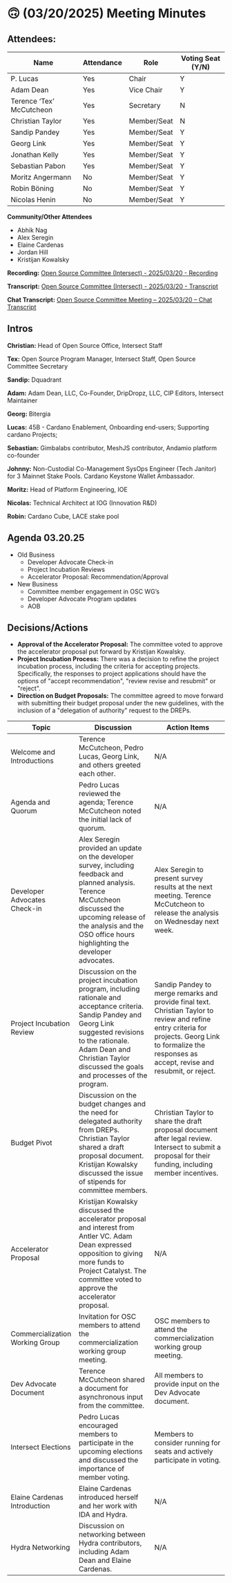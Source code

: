# 🙃 (03/20/2025) Meeting Minutes

## Attendees:&#x20;

| Name                     | Attendance | Role        | Voting Seat (Y/N) |
| ------------------------ | ---------- | ----------- | ----------------- |
| P. Lucas                 | Yes        | Chair       | Y                 |
| Adam Dean                | Yes        | Vice Chair  | Y                 |
| Terence ‘Tex’ McCutcheon | Yes        | Secretary   | N                 |
| Christian Taylor         | Yes        | Member/Seat | N                 |
| Sandip Pandey            | Yes        | Member/Seat | Y                 |
| Georg Link               | Yes        | Member/Seat | Y                 |
| Jonathan Kelly           | Yes        | Member/Seat | Y                 |
| Sebastian Pabon          | Yes        | Member/Seat | Y                 |
| Moritz Angermann         | No         | Member/Seat | Y                 |
| Robin Böning             | No         | Member/Seat | Y                 |
| Nicolas Henin            | No         | Member/Seat | Y                 |

**Community/Other Attendees**

* Abhik Nag
* Alex Seregin
* Elaine Cardenas
* Jordan Hill
* Kristijan Kowalsky&#x20;

**Recording:** [Open Source Committee (Intersect) - 2025/03/20 - Recording](https://drive.google.com/file/d/1MB3PcISxsESuhH8vnjT7tzxqZotoHLzd/view?usp=sharing)

**Transcript:** [Open Source Committee (Intersect) - 2025/03/20 - Transcript](https://docs.google.com/document/d/1QVj0kvoBCzqyRUSfC5uBOR54nrO1YligsNH3dPdM3pU/edit?usp=sharing)

**Chat Transcript:** [Open Source Committee Meeting – 2025/03/20 – Chat Transcript](https://drive.google.com/file/d/1AX6ESfnOoDMlCxomwmFwvlzHLe0YTqb0/view?usp=sharing)

## Intros

**Christian:** Head of Open Source Office, Intersect Staff

**Tex:** Open Source Program Manager, Intersect Staff, Open Source Committee Secretary

**Sandip:** Dquadrant

**Adam:** Adam Dean, LLC, Co-Founder, DripDropz, LLC, CIP Editors, Intersect Maintainer

**Georg:** Bitergia

**Lucas:** 45B - Cardano Enablement, Onboarding end-users; Supporting cardano Projects;

**Sebastian:** Gimbalabs contributor, MeshJS contributor, Andamio platform co-founder

**Johnny:** Non-Custodial Co-Management SysOps Engineer (Tech Janitor) for 3 Mainnet Stake Pools. Cardano Keystone Wallet Ambassador.

**Moritz:** Head of Platform Engineering, IOE&#x20;

**Nicolas:** Technical Architect at IOG (Innovation R\&D)&#x20;

**Robin:** Cardano Cube, LACE stake pool

## Agenda 03.20.25

* Old Business
  * Developer Advocate Check-in
  * Project Incubation Reviews
  * Accelerator Proposal: Recommendation/Approval
* New Business
  * Committee member engagement in OSC WG’s
  * Developer Advocate Program updates
  * AOB

## Decisions/Actions

* **Approval of the Accelerator Proposal:** The committee voted to approve the accelerator proposal put forward by Kristijan Kowalsky.
* **Project Incubation Process:** There was a decision to refine the project incubation process, including the criteria for accepting projects. Specifically, the responses to project applications should have the options of "accept recommendation", "review revise and resubmit" or "reject".
* **Direction on Budget Proposals:** The committee agreed to move forward with submitting their budget proposal under the new guidelines, with the inclusion of a "delegation of authority" request to the DREPs.&#x20;

| Topic                           | Discussion                                                                                                                                                                                                                                     | Action Items                                                                                                                                                                                               |
| ------------------------------- | ---------------------------------------------------------------------------------------------------------------------------------------------------------------------------------------------------------------------------------------------- | ---------------------------------------------------------------------------------------------------------------------------------------------------------------------------------------------------------- |
| Welcome and Introductions       | Terence McCutcheon, Pedro Lucas, Georg Link, and others greeted each other.                                                                                                                                                                    | N/A                                                                                                                                                                                                        |
| Agenda and Quorum               | Pedro Lucas reviewed the agenda; Terence McCutcheon noted the initial lack of quorum.                                                                                                                                                          | N/A                                                                                                                                                                                                        |
| Developer Advocates Check-in    | Alex Seregin provided an update on the developer survey, including feedback and planned analysis. Terence McCutcheon discussed the upcoming release of the analysis and the OSO office hours highlighting the developer advocates.             | Alex Seregin to present survey results at the next meeting. Terence McCutcheon to release the analysis on Wednesday next week.                                                                             |
| Project Incubation Review       | Discussion on the project incubation program, including rationale and acceptance criteria. Sandip Pandey and Georg Link suggested revisions to the rationale. Adam Dean and Christian Taylor discussed the goals and processes of the program. | Sandip Pandey to merge remarks and provide final text. Christian Taylor to review and refine entry criteria for projects. Georg Link to formalize the responses as accept, revise and resubmit, or reject. |
| Budget Pivot                    | Discussion on the budget changes and the need for delegated authority from DREPs. Christian Taylor shared a draft proposal document. Kristijan Kowalsky discussed the issue of stipends for committee members.                                 | Christian Taylor to share the draft proposal document after legal review. Intersect to submit a proposal for their funding, including member incentives.                                                   |
| Accelerator Proposal            | Kristijan Kowalsky discussed the accelerator proposal and interest from Antler VC. Adam Dean expressed opposition to giving more funds to Project Catalyst. The committee voted to approve the accelerator proposal.                           | N/A                                                                                                                                                                                                        |
| Commercialization Working Group | Invitation for OSC members to attend the commercialization working group meeting.                                                                                                                                                              | OSC members to attend the commercialization working group meeting.                                                                                                                                         |
| Dev Advocate Document           | Terence McCutcheon shared a document for asynchronous input from the committee.                                                                                                                                                                | All members to provide input on the Dev Advocate document.                                                                                                                                                 |
| Intersect Elections             | Pedro Lucas encouraged members to participate in the upcoming elections and discussed the importance of member voting.                                                                                                                         | Members to consider running for seats and actively participate in voting.                                                                                                                                  |
| Elaine Cardenas Introduction    | Elaine Cardenas introduced herself and her work with IDA and Hydra.                                                                                                                                                                            | N/A                                                                                                                                                                                                        |
| Hydra Networking                | Discussion on networking between Hydra contributors, including Adam Dean and Elaine Cardenas.                                                                                                                                                  | N/A                                                                                                                                                                                                        |
